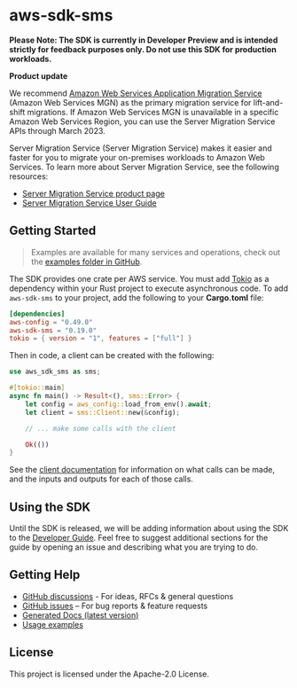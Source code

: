 # aws-sdk-sms

**Please Note: The SDK is currently in Developer Preview and is intended strictly for
feedback purposes only. Do not use this SDK for production workloads.**

__Product update__

We recommend [Amazon Web Services Application Migration Service](http://aws.amazon.com/application-migration-service) (Amazon Web Services MGN) as the primary migration service for lift-and-shift migrations. If Amazon Web Services MGN is unavailable in a specific Amazon Web Services Region, you can use the Server Migration Service APIs through March 2023.

Server Migration Service (Server Migration Service) makes it easier and faster for you to migrate your on-premises workloads to Amazon Web Services. To learn more about Server Migration Service, see the following resources:
  - [Server Migration Service product page](http://aws.amazon.com/server-migration-service/)
  - [Server Migration Service User Guide](https://docs.aws.amazon.com/server-migration-service/latest/userguide/)

## Getting Started

> Examples are available for many services and operations, check out the
> [examples folder in GitHub](https://github.com/awslabs/aws-sdk-rust/tree/main/examples).

The SDK provides one crate per AWS service. You must add [Tokio](https://crates.io/crates/tokio)
as a dependency within your Rust project to execute asynchronous code. To add `aws-sdk-sms` to
your project, add the following to your **Cargo.toml** file:

```toml
[dependencies]
aws-config = "0.49.0"
aws-sdk-sms = "0.19.0"
tokio = { version = "1", features = ["full"] }
```

Then in code, a client can be created with the following:

```rust
use aws_sdk_sms as sms;

#[tokio::main]
async fn main() -> Result<(), sms::Error> {
    let config = aws_config::load_from_env().await;
    let client = sms::Client::new(&config);

    // ... make some calls with the client

    Ok(())
}
```

See the [client documentation](https://docs.rs/aws-sdk-sms/latest/aws_sdk_sms/client/struct.Client.html)
for information on what calls can be made, and the inputs and outputs for each of those calls.

## Using the SDK

Until the SDK is released, we will be adding information about using the SDK to the
[Developer Guide](https://docs.aws.amazon.com/sdk-for-rust/latest/dg/welcome.html). Feel free to suggest
additional sections for the guide by opening an issue and describing what you are trying to do.

## Getting Help

* [GitHub discussions](https://github.com/awslabs/aws-sdk-rust/discussions) - For ideas, RFCs & general questions
* [GitHub issues](https://github.com/awslabs/aws-sdk-rust/issues/new/choose) – For bug reports & feature requests
* [Generated Docs (latest version)](https://awslabs.github.io/aws-sdk-rust/)
* [Usage examples](https://github.com/awslabs/aws-sdk-rust/tree/main/examples)

## License

This project is licensed under the Apache-2.0 License.

